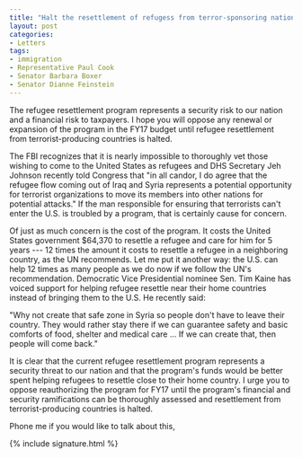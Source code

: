 ```yaml
---
title: "Halt the resettlement of refugess from terror-sponsoring nations until national security risks can be assessed"
layout: post
categories:
- Letters
tags:
- immigration
- Representative Paul Cook
- Senator Barbara Boxer
- Senator Dianne Feinstein
---
```


The refugee resettlement program represents a security risk to our nation and a financial risk to taxpayers. I hope you will oppose any renewal or expansion of the program in the FY17 budget until refugee resettlement from terrorist-producing countries is halted.

The FBI recognizes that it is nearly impossible to thoroughly vet those wishing to come to the United States as refugees and DHS Secretary Jeh Johnson recently told Congress that "in all candor, I do agree that the refugee flow coming out of Iraq and Syria represents a potential opportunity for terrorist organizations to move its members into other nations for potential attacks." If the man responsible for ensuring that terrorists can't enter the U.S. is troubled by a program, that is certainly cause for concern.

Of just as much concern is the cost of the program. It costs the United States government $64,370 to resettle a refugee and care for him for 5 years --- 12 times the amount it costs to resettle a refugee in a neighboring country, as the UN recommends. Let me put it another way: the U.S. can help 12 times as many people as we do now if we follow the UN's recommendation. Democratic Vice Presidential nominee Sen. Tim Kaine has voiced support for helping refugee resettle near their home countries instead of bringing them to the U.S. He recently said:

"Why not create that safe zone in Syria so people don't have to leave their country. They would rather stay there if we can guarantee safety and basic comforts of food, shelter and medical care ... If we can create that, then people will come back."

It is clear that the current refugee resettlement program represents a security threat to our nation and that the program's funds would be better spent helping refugees to resettle close to their home country. I urge you to oppose reauthorizing the program for FY17 until the program's financial and security ramifications can be thoroughly assessed and resettlement from terrorist-producing countries is halted.

Phone me if you would like to talk about this,

{% include signature.html %}
